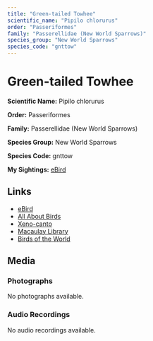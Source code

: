 ```yaml
---
title: "Green-tailed Towhee"
scientific_name: "Pipilo chlorurus"
order: "Passeriformes"
family: "Passerellidae (New World Sparrows)"
species_group: "New World Sparrows"
species_code: "gnttow"
---
```


# Green-tailed Towhee

**Scientific Name:** Pipilo chlorurus

**Order:** Passeriformes

**Family:** Passerellidae (New World Sparrows)

**Species Group:** New World Sparrows

**Species Code:** gnttow

**My Sightings:** [eBird](https://ebird.org/lifelist?r=world&time=life&spp=gnttow)

## Links
* [eBird](https://ebird.org/species/gnttow) 
* [All About Birds](https://www.allaboutbirds.org/guide/gnttow) 
* [Xeno-canto](https://www.xeno-canto.org/species/pipilo-chlorurus) 
* [Macaulay Library](https://search.macaulaylibrary.org/catalog?taxonCode=gnttow&sort=rating_rank_desc)
* [Birds of the World](https://birdsoftheworld.org/bow/species/gnttow)

## Media
### Photographs
No photographs available.

### Audio Recordings
No audio recordings available.
